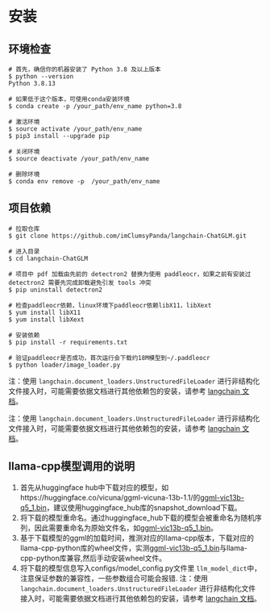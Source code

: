 # 安装

## 环境检查

```shell
# 首先，确信你的机器安装了 Python 3.8 及以上版本
$ python --version
Python 3.8.13

# 如果低于这个版本，可使用conda安装环境
$ conda create -p /your_path/env_name python=3.8

# 激活环境
$ source activate /your_path/env_name
$ pip3 install --upgrade pip

# 关闭环境
$ source deactivate /your_path/env_name

# 删除环境
$ conda env remove -p  /your_path/env_name
```

## 项目依赖

```shell
# 拉取仓库
$ git clone https://github.com/imClumsyPanda/langchain-ChatGLM.git

# 进入目录
$ cd langchain-ChatGLM

# 项目中 pdf 加载由先前的 detectron2 替换为使用 paddleocr，如果之前有安装过 detectron2 需要先完成卸载避免引发 tools 冲突
$ pip uninstall detectron2

# 检查paddleocr依赖，linux环境下paddleocr依赖libX11，libXext
$ yum install libX11
$ yum install libXext

# 安装依赖
$ pip install -r requirements.txt

# 验证paddleocr是否成功，首次运行会下载约18M模型到~/.paddleocr
$ python loader/image_loader.py

```

注：使用 `langchain.document_loaders.UnstructuredFileLoader` 进行非结构化文件接入时，可能需要依据文档进行其他依赖包的安装，请参考 [langchain 文档](https://python.langchain.com/en/latest/modules/indexes/document_loaders/examples/unstructured_file.html)。


注：使用 `langchain.document_loaders.UnstructuredFileLoader` 进行非结构化文件接入时，可能需要依据文档进行其他依赖包的安装，请参考 [langchain 文档](https://python.langchain.com/en/latest/modules/indexes/document_loaders/examples/unstructured_file.html)。

## llama-cpp模型调用的说明

1. 首先从huggingface hub中下载对应的模型，如https://huggingface.co/vicuna/ggml-vicuna-13b-1.1/的[ggml-vic13b-q5_1.bin](https://huggingface.co/vicuna/ggml-vicuna-13b-1.1/blob/main/ggml-vic13b-q5_1.bin)，建议使用huggingface_hub库的snapshot_download下载。
2. 将下载的模型重命名。通过huggingface_hub下载的模型会被重命名为随机序列，因此需要重命名为原始文件名，如[ggml-vic13b-q5_1.bin](https://huggingface.co/vicuna/ggml-vicuna-13b-1.1/blob/main/ggml-vic13b-q5_1.bin)。
3. 基于下载模型的ggml的加载时间，推测对应的llama-cpp版本，下载对应的llama-cpp-python库的wheel文件，实测[ggml-vic13b-q5_1.bin](https://huggingface.co/vicuna/ggml-vicuna-13b-1.1/blob/main/ggml-vic13b-q5_1.bin)与llama-cpp-python库兼容,然后手动安装wheel文件。
4. 将下载的模型信息写入configs/model_config.py文件里 `llm_model_dict`中，注意保证参数的兼容性，一些参数组合可能会报错.
注：使用 `langchain.document_loaders.UnstructuredFileLoader` 进行非结构化文件接入时，可能需要依据文档进行其他依赖包的安装，请参考 [langchain 文档](https://python.langchain.com/en/latest/modules/indexes/document_loaders/examples/unstructured_file.html)。
